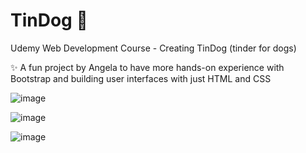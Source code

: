 # TinDog 🐩
Udemy Web Development Course - Creating TinDog (tinder for dogs)

✨ A fun project by Angela to have more hands-on experience with Bootstrap and building user interfaces with just HTML and CSS


![image](https://user-images.githubusercontent.com/52782039/202239272-e60bbb35-33b7-4b45-8e7b-9583fb5438ff.png)

![image](https://user-images.githubusercontent.com/52782039/202239461-06dd790b-37c5-417e-a56a-934cd0efbc4c.png)

![image](https://user-images.githubusercontent.com/52782039/202239897-02570628-d414-4287-acdf-ad3d30d125dc.png)

